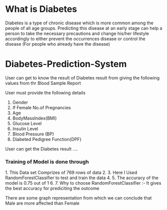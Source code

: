 <h1>What is Diabetes</h1>
<p>Diabetes is a type of chronic disease which is more common among the people of all age groups. Predicting this disease at an early stage can help a person to take the necessary precautions and change his/her lifestyle accordingly to either prevent the occurrences disease or control the disease (For people who already have the disease)</p>

# Diabetes-Prediction-System

User can get to know the result of Diabetes result from giving the following values from thr Blood Sample Report

User must provide the following details
   1. Gender
   2. If Female No.of Pregnancies
   3. Age
   4. BodyMassIndex(BMI)
   5. Glucose Level
   6. Insulin Level
   7. Blood Pressure (BP)
   8. Diabeted Pedigree Function(DPF)

User can get the Diabetes result ....

<h3>Training of Model is done through</h3>
   1. This Data set Comprizes of 769 rows of data
   2. 
   3. Here I Used RandomForestClassifier to test and train the data
   4. 
   5. The accuracy of the model is 0.75 out of 1
   6. 
   7. Why to choose RandomForestClassifier :- It gives the best accuracy for prediciting the outcome
  
   
There are some graph representation from which we can conclude that <emp>Male</emp> are more affected than <emp>Female</emp>



